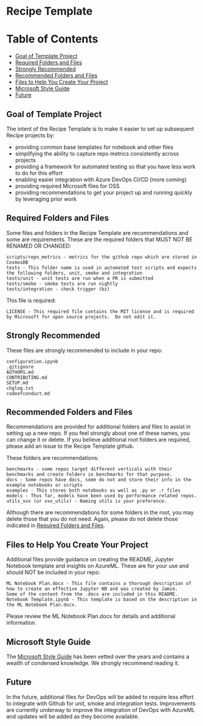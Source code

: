 

# Recipe Template


# Table of Contents
- [Goal of Template Project](#goal-of-template-project)
- [Required Folders and Files](#required-folders-and-files)
- [Strongly Recommended](#strongly-recommended)
- [Recommended Folders and Files](#recommended-folders-and-files)
- [Files to Help You Create Your Project](#files-to-help-you-create-your-project) 
- [Microsoft Style Guide](#microsoft-style-guide)
- [Future](#future)

## Goal of Template Project
The intent of the Recipe Template is to make it easier to set up subsequent Recipe projects by:
- providing common base templates for notebook and other files
- simplifying the ability to capture repo metrics consistently across projects
- providing a framework for automated testing so that you have less work to do for this effort 
- enabling easier integration with Azure DevOps CI/CD (more coming) 
- providing required Microsoft files for OSS
- providing recommendations to get your project up and running quickly by leveraging prior work  


## Required Folders and Files

Some files and folders in the Recipe Template are recommendations and some are requirements. 
These are the required folders that MUST NOT BE RENAMED OR CHANGED:


    scripts/repo_metrics - metrics for the github repo which are stored in CosmosDB
    tests - This folder name is used in automated test scripts and expects the following folders, unit, smoke and integration 
    tests/unit - unit tests are run when a PR is submitted
    tests/smoke - smoke tests are run nightly
    tests/integration - check trigger (bz)

This file is required:

    LICENSE - This required file contains the MIT license and is required by Microsoft for open source projects.  Do not edit it.

## Strongly Recommended
These files are strongly recommended to include in your repo:

    configuration.ipynb
    .gitignore
    AUTHORS.md
    CONTRIBUTING.md
    SETUP.md
    chglog.txt
    codeofconduct.md

## Recommended Folders and Files

Recommendations are provided for additional folders and files to assist in setting up a new repo. If you feel strongly about one of these names, you can change it or delete.  If you believe additional root folders are required, please add an issue to the Recipe Template github.

These folders are recommendations:

    benchmarks - some repos target different verticals with their benchmarks and create folders in benchmarks for that purpose.
    docs - Some repos have docs, some do not and store their info in the example notebooks or scripts
    examples - This stores both notebooks as well as .py or .r files
    models - Thus far, models have been used by performance related repos.
    utils_xxx (or xxx_utils) - Naming utils is your preference.

Although there are recommendations for some folders in the root, you may delete those that you do not need. Again, please do not delete those indicated in [Required Folders and Files](#required-folders-and-files).

## Files to Help You Create Your Project
 
 Additional files provide guidance on creating the README, Jupyter Notebook template and insights on AzureML.
 These are for your use and should NOT be included in your repo:
 
    ML Notebook Plan.docx - This file contains a thorough description of how to create an effective Jupyter NB and was created by Jamie.                             Some of the content from the .docx are included in this README.
    Notebook Template.ipynb - This template is based on the description in the ML Notebook Plan.docx.

Please review the ML Notebook Plan.docx for details and additional information.

## Microsoft Style Guide
The [Microsoft Style Guide](https://aka.ms/style) has been vetted over the years and contains a wealth of condensed knowledge.
We strongly recommend reading it.

## Future
In the future, additional files for DevOps will be added to require less effort to integrate with Github for unit, smoke and integration tests.  Improvements are currently underway to improve the integration of DevOps with AzureML and updates will be added as they become available.






